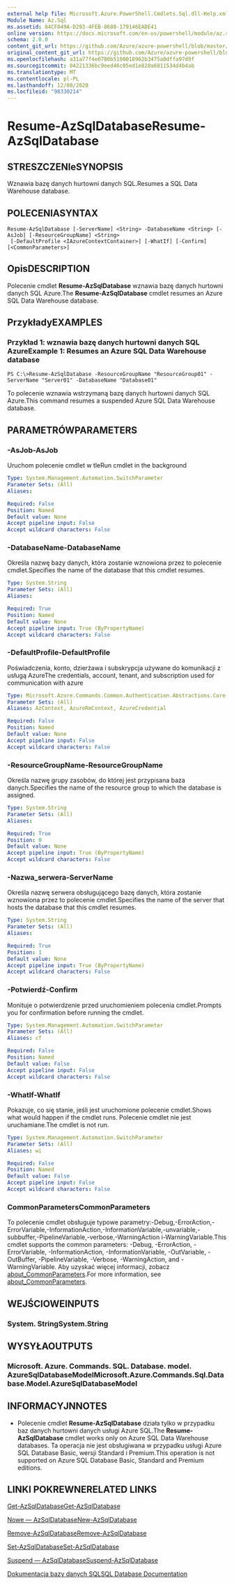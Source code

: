 ```yaml
---
external help file: Microsoft.Azure.PowerShell.Cmdlets.Sql.dll-Help.xml
Module Name: Az.Sql
ms.assetid: 84CF049A-D293-4FEB-8608-179146EADE41
online version: https://docs.microsoft.com/en-us/powershell/module/az.sql/resume-azsqldatabase
schema: 2.0.0
content_git_url: https://github.com/Azure/azure-powershell/blob/master/src/Sql/Sql/help/Resume-AzSqlDatabase.md
original_content_git_url: https://github.com/Azure/azure-powershell/blob/master/src/Sql/Sql/help/Resume-AzSqlDatabase.md
ms.openlocfilehash: a31a77f4e0780b5100018962b3475a0dffa97d9f
ms.sourcegitcommit: 04221336bc9eed46c05ed1e828a6811534d4b4ab
ms.translationtype: MT
ms.contentlocale: pl-PL
ms.lasthandoff: 12/08/2020
ms.locfileid: "98330214"
---
```

# <span data-ttu-id="b5273-101">Resume-AzSqlDatabase</span><span class="sxs-lookup"><span data-stu-id="b5273-101">Resume-AzSqlDatabase</span></span>

## <span data-ttu-id="b5273-102">STRESZCZENIe</span><span class="sxs-lookup"><span data-stu-id="b5273-102">SYNOPSIS</span></span>
<span data-ttu-id="b5273-103">Wznawia bazę danych hurtowni danych SQL.</span><span class="sxs-lookup"><span data-stu-id="b5273-103">Resumes a SQL Data Warehouse database.</span></span>

## <span data-ttu-id="b5273-104">POLECENIA</span><span class="sxs-lookup"><span data-stu-id="b5273-104">SYNTAX</span></span>

```
Resume-AzSqlDatabase [-ServerName] <String> -DatabaseName <String> [-AsJob] [-ResourceGroupName] <String>
 [-DefaultProfile <IAzureContextContainer>] [-WhatIf] [-Confirm] [<CommonParameters>]
```

## <span data-ttu-id="b5273-105">Opis</span><span class="sxs-lookup"><span data-stu-id="b5273-105">DESCRIPTION</span></span>
<span data-ttu-id="b5273-106">Polecenie cmdlet **Resume-AzSqlDatabase** wznawia bazę danych hurtowni danych SQL Azure.</span><span class="sxs-lookup"><span data-stu-id="b5273-106">The **Resume-AzSqlDatabase** cmdlet resumes an Azure SQL Data Warehouse database.</span></span>

## <span data-ttu-id="b5273-107">Przykłady</span><span class="sxs-lookup"><span data-stu-id="b5273-107">EXAMPLES</span></span>

### <span data-ttu-id="b5273-108">Przykład 1: wznawia bazę danych hurtowni danych SQL Azure</span><span class="sxs-lookup"><span data-stu-id="b5273-108">Example 1: Resumes an Azure SQL Data Warehouse database</span></span>
```
PS C:\>Resume-AzSqlDatabase -ResourceGroupName "ResourceGroup01" -ServerName "Server01" -DatabaseName "Database01"
```

<span data-ttu-id="b5273-109">To polecenie wznawia wstrzymaną bazę danych hurtowni danych SQL Azure.</span><span class="sxs-lookup"><span data-stu-id="b5273-109">This command resumes a suspended Azure SQL Data Warehouse database.</span></span>

## <span data-ttu-id="b5273-110">PARAMETRÓW</span><span class="sxs-lookup"><span data-stu-id="b5273-110">PARAMETERS</span></span>

### <span data-ttu-id="b5273-111">-AsJob</span><span class="sxs-lookup"><span data-stu-id="b5273-111">-AsJob</span></span>
<span data-ttu-id="b5273-112">Uruchom polecenie cmdlet w tle</span><span class="sxs-lookup"><span data-stu-id="b5273-112">Run cmdlet in the background</span></span>

```yaml
Type: System.Management.Automation.SwitchParameter
Parameter Sets: (All)
Aliases:

Required: False
Position: Named
Default value: None
Accept pipeline input: False
Accept wildcard characters: False
```

### <span data-ttu-id="b5273-113">-DatabaseName</span><span class="sxs-lookup"><span data-stu-id="b5273-113">-DatabaseName</span></span>
<span data-ttu-id="b5273-114">Określa nazwę bazy danych, która zostanie wznowiona przez to polecenie cmdlet.</span><span class="sxs-lookup"><span data-stu-id="b5273-114">Specifies the name of the database that this cmdlet resumes.</span></span>

```yaml
Type: System.String
Parameter Sets: (All)
Aliases:

Required: True
Position: Named
Default value: None
Accept pipeline input: True (ByPropertyName)
Accept wildcard characters: False
```

### <span data-ttu-id="b5273-115">-DefaultProfile</span><span class="sxs-lookup"><span data-stu-id="b5273-115">-DefaultProfile</span></span>
<span data-ttu-id="b5273-116">Poświadczenia, konto, dzierżawa i subskrypcja używane do komunikacji z usługą Azure</span><span class="sxs-lookup"><span data-stu-id="b5273-116">The credentials, account, tenant, and subscription used for communication with azure</span></span>

```yaml
Type: Microsoft.Azure.Commands.Common.Authentication.Abstractions.Core.IAzureContextContainer
Parameter Sets: (All)
Aliases: AzContext, AzureRmContext, AzureCredential

Required: False
Position: Named
Default value: None
Accept pipeline input: False
Accept wildcard characters: False
```

### <span data-ttu-id="b5273-117">-ResourceGroupName</span><span class="sxs-lookup"><span data-stu-id="b5273-117">-ResourceGroupName</span></span>
<span data-ttu-id="b5273-118">Określa nazwę grupy zasobów, do której jest przypisana baza danych.</span><span class="sxs-lookup"><span data-stu-id="b5273-118">Specifies the name of the resource group to which the database is assigned.</span></span>

```yaml
Type: System.String
Parameter Sets: (All)
Aliases:

Required: True
Position: 0
Default value: None
Accept pipeline input: True (ByPropertyName)
Accept wildcard characters: False
```

### <span data-ttu-id="b5273-119">-Nazwa_serwera</span><span class="sxs-lookup"><span data-stu-id="b5273-119">-ServerName</span></span>
<span data-ttu-id="b5273-120">Określa nazwę serwera obsługującego bazę danych, która zostanie wznowiona przez to polecenie cmdlet.</span><span class="sxs-lookup"><span data-stu-id="b5273-120">Specifies the name of the server that hosts the database that this cmdlet resumes.</span></span>

```yaml
Type: System.String
Parameter Sets: (All)
Aliases:

Required: True
Position: 1
Default value: None
Accept pipeline input: True (ByPropertyName)
Accept wildcard characters: False
```

### <span data-ttu-id="b5273-121">-Potwierdź</span><span class="sxs-lookup"><span data-stu-id="b5273-121">-Confirm</span></span>
<span data-ttu-id="b5273-122">Monituje o potwierdzenie przed uruchomieniem polecenia cmdlet.</span><span class="sxs-lookup"><span data-stu-id="b5273-122">Prompts you for confirmation before running the cmdlet.</span></span>

```yaml
Type: System.Management.Automation.SwitchParameter
Parameter Sets: (All)
Aliases: cf

Required: False
Position: Named
Default value: False
Accept pipeline input: False
Accept wildcard characters: False
```

### <span data-ttu-id="b5273-123">-WhatIf</span><span class="sxs-lookup"><span data-stu-id="b5273-123">-WhatIf</span></span>
<span data-ttu-id="b5273-124">Pokazuje, co się stanie, jeśli jest uruchomione polecenie cmdlet.</span><span class="sxs-lookup"><span data-stu-id="b5273-124">Shows what would happen if the cmdlet runs.</span></span>
<span data-ttu-id="b5273-125">Polecenie cmdlet nie jest uruchamiane.</span><span class="sxs-lookup"><span data-stu-id="b5273-125">The cmdlet is not run.</span></span>

```yaml
Type: System.Management.Automation.SwitchParameter
Parameter Sets: (All)
Aliases: wi

Required: False
Position: Named
Default value: False
Accept pipeline input: False
Accept wildcard characters: False
```

### <span data-ttu-id="b5273-126">CommonParameters</span><span class="sxs-lookup"><span data-stu-id="b5273-126">CommonParameters</span></span>
<span data-ttu-id="b5273-127">To polecenie cmdlet obsługuje typowe parametry:-Debug,-ErrorAction,-ErrorVariable,-InformationAction,-InformationVariable,-unvariable,-subbuffer,-PipelineVariable,-verbose,-WarningAction i-WarningVariable.</span><span class="sxs-lookup"><span data-stu-id="b5273-127">This cmdlet supports the common parameters: -Debug, -ErrorAction, -ErrorVariable, -InformationAction, -InformationVariable, -OutVariable, -OutBuffer, -PipelineVariable, -Verbose, -WarningAction, and -WarningVariable.</span></span> <span data-ttu-id="b5273-128">Aby uzyskać więcej informacji, zobacz [about_CommonParameters](http://go.microsoft.com/fwlink/?LinkID=113216).</span><span class="sxs-lookup"><span data-stu-id="b5273-128">For more information, see [about_CommonParameters](http://go.microsoft.com/fwlink/?LinkID=113216).</span></span>

## <span data-ttu-id="b5273-129">WEJŚCIOWE</span><span class="sxs-lookup"><span data-stu-id="b5273-129">INPUTS</span></span>

### <span data-ttu-id="b5273-130">System. String</span><span class="sxs-lookup"><span data-stu-id="b5273-130">System.String</span></span>

## <span data-ttu-id="b5273-131">WYSYŁA</span><span class="sxs-lookup"><span data-stu-id="b5273-131">OUTPUTS</span></span>

### <span data-ttu-id="b5273-132">Microsoft. Azure. Commands. SQL. Database. model. AzureSqlDatabaseModel</span><span class="sxs-lookup"><span data-stu-id="b5273-132">Microsoft.Azure.Commands.Sql.Database.Model.AzureSqlDatabaseModel</span></span>

## <span data-ttu-id="b5273-133">INFORMACYJN</span><span class="sxs-lookup"><span data-stu-id="b5273-133">NOTES</span></span>
* <span data-ttu-id="b5273-134">Polecenie cmdlet **Resume-AzSqlDatabase** działa tylko w przypadku baz danych hurtowni danych usługi Azure SQL.</span><span class="sxs-lookup"><span data-stu-id="b5273-134">The **Resume-AzSqlDatabase** cmdlet works only on Azure SQL Data Warehouse databases.</span></span> <span data-ttu-id="b5273-135">Ta operacja nie jest obsługiwana w przypadku usługi Azure SQL Database Basic, wersji Standard i Premium.</span><span class="sxs-lookup"><span data-stu-id="b5273-135">This operation is not supported on Azure SQL Database Basic, Standard and Premium editions.</span></span>

## <span data-ttu-id="b5273-136">LINKI POKREWNE</span><span class="sxs-lookup"><span data-stu-id="b5273-136">RELATED LINKS</span></span>

[<span data-ttu-id="b5273-137">Get-AzSqlDatabase</span><span class="sxs-lookup"><span data-stu-id="b5273-137">Get-AzSqlDatabase</span></span>](./Get-AzSqlDatabase.md)

[<span data-ttu-id="b5273-138">Nowe — AzSqlDatabase</span><span class="sxs-lookup"><span data-stu-id="b5273-138">New-AzSqlDatabase</span></span>](./New-AzSqlDatabase.md)

[<span data-ttu-id="b5273-139">Remove-AzSqlDatabase</span><span class="sxs-lookup"><span data-stu-id="b5273-139">Remove-AzSqlDatabase</span></span>](./Remove-AzSqlDatabase.md)

[<span data-ttu-id="b5273-140">Set-AzSqlDatabase</span><span class="sxs-lookup"><span data-stu-id="b5273-140">Set-AzSqlDatabase</span></span>](./Set-AzSqlDatabase.md)

[<span data-ttu-id="b5273-141">Suspend — AzSqlDatabase</span><span class="sxs-lookup"><span data-stu-id="b5273-141">Suspend-AzSqlDatabase</span></span>](./Suspend-AzSqlDatabase.md)

[<span data-ttu-id="b5273-142">Dokumentacja bazy danych SQL</span><span class="sxs-lookup"><span data-stu-id="b5273-142">SQL Database Documentation</span></span>](https://docs.microsoft.com/azure/sql-database/)


